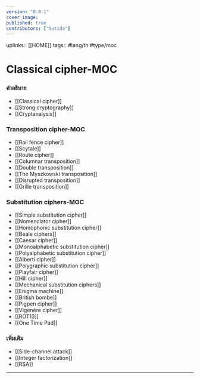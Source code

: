 ```yaml
---
version: "0.0.1"
cover_image:
published: true
contributors: ["Sutida"]
---
```

uplinks:: [[HOME]]
tags:: #lang/th #type/moc

# Classical cipher-MOC
### คำอธิบาย
- [[Classical cipher]]
- [[Strong cryptography]]
- [[Cryptanalysis]]

### Transposition cipher-MOC
- [[Rail fence cipher]]
- [[Scytale]]
- [[Route cipher]]
- [[Columnar transposition]]
- [[Double transposition]]
- [[The Myszkowski transposition]]
- [[Disrupted transposition]]
- [[Grille transposition]]

### Substitution ciphers-MOC
- [[Simple substitution cipher]]
- [[Nomenclator cipher]]
- [[Homophonic substitution cipher]]
- [[Beale  ciphers]]
- [[Caesar cipher]]
- [[Monoalphabetic substitution cipher]]
- [[Polyalphabetic substitution cipher]]
- [[Alberti cipher]]
- [[Polygraphic substitution cipher]]
- [[Playfair cipher]]
- [[Hill cipher]]
- [[Mechanical substitution ciphers]]
- [[Enigma machine]]
- [[British  bombe]]
- [[Pigpen cipher]]
- [[Vigenère cipher]]
- [[ROT13]]
- [[One Time Pad]]

### เพิ่มเติม
- [[Side-channel attack]] 
- [[Integer factorization]]
- [[RSA]]

---

